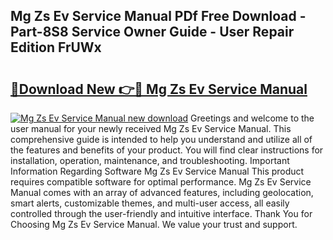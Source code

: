 ## Mg Zs Ev Service Manual PDf Free Download - Part-8S8 Service Owner Guide - User Repair Edition FrUWx

# <h2><a href="http://cf2994.oget.top/?id=Mg+Zs+Ev+Service+Manual">🔗Download New 👉🔴 Mg Zs Ev Service Manual</a></h2>

[![Mg Zs Ev Service Manual new download](https://i.imgur.com/5g1atiW.png)](http://cf2994.oget.top/?id=Mg+Zs+Ev+Service+Manual)
Greetings and welcome to the user manual for your newly received Mg Zs Ev Service Manual. This comprehensive guide is intended to help you understand and utilize all of the features and benefits of your product. You will find clear instructions for installation, operation, maintenance, and troubleshooting. Important Information Regarding Software Mg Zs Ev Service Manual This product requires compatible software for optimal performance. Mg Zs Ev Service Manual comes with an array of advanced features, including geolocation, smart alerts, customizable themes, and multi-user access, all easily controlled through the user-friendly and intuitive interface. Thank You for Choosing Mg Zs Ev Service Manual. We value your trust and support.

